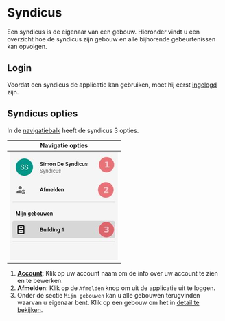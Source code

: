 # Syndicus
Een syndicus is de eigenaar van een gebouw. Hieronder vindt u een overzicht hoe de syndicus
zijn gebouw en alle bijhorende gebeurtenissen kan opvolgen.

## Login
Voordat een syndicus de applicatie kan gebruiken, moet hij eerst [ingelogd](../pages/account/login.md) zijn.

## Syndicus opties
In de [navigatiebalk](../navbar.md#superstudent-syndicus-admin) heeft de syndicus 3 opties.

|        Navigatie opties         |
|:-------------------------------:|
| ![](../assets/syndicus_nav.jpg) |

1. [**Account**](../pages/account/account.md): Klik op uw account naam om de info over uw account te zien en te bewerken.
2. **Afmelden**: Klik op de `Afmelden` knop om uit de applicatie uit te loggen.
3. Onder de sectie `Mijn gebouwen` kan u alle gebouwen terugvinden waarvan u eigenaar bent.
Klik op een gebouw om het in [detail te bekijken](../pages/detail/gebouw.md).
